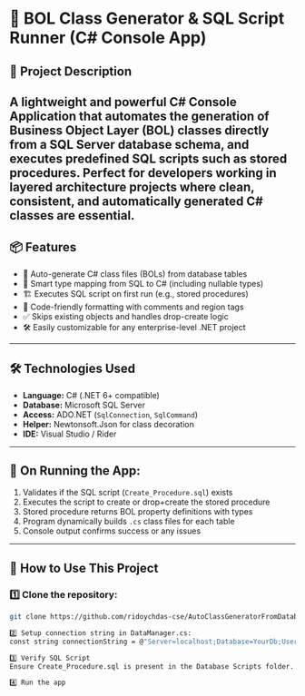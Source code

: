 # 🔧 BOL Class Generator & SQL Script Runner (C# Console App)

## 📝 Project Description
A lightweight and powerful **C# Console Application** that automates the generation of **Business Object Layer (BOL) classes** directly from a **SQL Server database schema**, and executes predefined **SQL scripts** such as stored procedures. 
Perfect for developers working in **layered architecture** projects where clean, consistent, and automatically generated C# classes are essential.
---

## 📦 Features
- 🔄 Auto-generate C# class files (BOLs) from database tables
- 🧠 Smart type mapping from SQL to C# (including nullable types)
- 🏗️ Executes SQL script on first run (e.g., stored procedures)
- 🔎 Code-friendly formatting with comments and region tags
- ✅ Skips existing objects and handles drop-create logic
- 🛠️ Easily customizable for any enterprise-level .NET project
---

## 🛠️ Technologies Used
- **Language:** C# (.NET 6+ compatible)
- **Database:** Microsoft SQL Server
- **Access:** ADO.NET (`SqlConnection`, `SqlCommand`)
- **Helper:** Newtonsoft.Json for class decoration
- **IDE:** Visual Studio / Rider
---

## 🧪 On Running the App:
1. Validates if the SQL script (`Create_Procedure.sql`) exists
2. Executes the script to create or drop+create the stored procedure
3. Stored procedure returns BOL property definitions with types
4. Program dynamically builds `.cs` class files for each table
5. Console output confirms success or any issues
---


## 🚀 How to Use This Project
### 1️⃣ Clone the repository:
```bash
git clone https://github.com/ridoychdas-cse/AutoClassGeneratorFromDatabase

2️⃣ Setup connection string in DataManager.cs:
const string connectionString = @"Server=localhost;Database=YourDb;User Id=sa;Password=yourPassword;";

3️⃣ Verify SQL Script
Ensure Create_Procedure.sql is present in the Database Scripts folder.

4️⃣ Run the app



